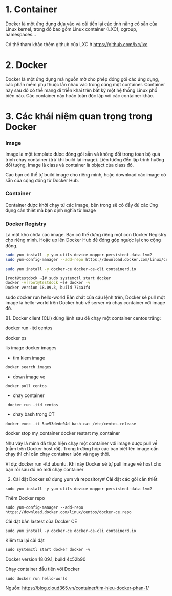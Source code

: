 # 1. Container
Docker là một ứng dụng dựa vào và cải tiến lại các tính năng có sẵn của Linux kernel, trong đó bao gồm Linux container (LXC), cgroup, namespaces…

Có thể tham khảo thêm github của LXC ở https://github.com/lxc/lxc

# 2. Docker
Docker là một ứng dụng mã nguồn mở cho phép đóng gói các ứng dụng, các phần mềm phụ thuộc lẫn nhau vào trong cùng một container. Container này sau đó có thể mang đi triển khai trên bất kỳ một hệ thống Linux phổ biến nào. Các container này hoàn toàn độc lập với các container khác.

# 3. Các khái niệm quan trọng trong Docker
### Image
Image là một template được đóng gói sẵn và không đổi trong toàn bộ quá trình chạy container (trừ khi build lại image). Liên tưởng đến lập trình hướng đối tượng, Image là class và container là object của class đó.

Các bạn có thể tự build image cho riêng mình, hoặc download các image có sẵn của cộng đồng từ Docker Hub.

### Container
Container được khởi chạy từ các Image, bên trong sẽ có đầy đủ các ứng dụng cần thiết mà bạn định nghĩa từ Image

### Docker Registry
Là một kho chứa các image. Bạn có thể dựng riêng một con Docker Registry cho riêng mình. Hoặc up lên Docker Hub để đóng góp ngược lại cho cộng đồng.

```sh
sudo yum install -y yum-utils device-mapper-persistent-data lvm2
sudo yum-config-manager --add-repo https://download.docker.com/linux/centos/docker-ce.repo

sudo yum install -y docker-ce docker-ce-cli containerd.io

[root@testdock ~]# sudo systemctl start docker
docker -v[root@testdock ~]# docker -v
Docker version 18.09.3, build 774a1f4

```

sudo docker run hello-world
Bản chất của câu lệnh trên, Docker sẽ pull một image là hello-world trên Docker hub về server và chạy container với image đó.


B1. Docker client (CLI) dùng lệnh sau để chạy một container centos trắng:

docker run -itd centos

docker ps

lis image
docker images

- tim kiem image

`
docker search images
`
- down image ve

`
docker pull centos
`
- chay container

`
docker run -itd centos`
- chay bash trong CT

`docker exec -it 5ae53dede04d bash
cat /etc/centos-release`

docker stop my_container
docker restart my_container

Như vậy là mình đã thực hiện chạy một container với image được pull về (nằm trên Docker host rồi). Trong trường hợp các bạn biết tên image cần chạy thì chỉ cần chạy container luôn và ngay thôi.

Ví dụ: docker run -itd ubuntu. Khi này Docker sẽ tự pull image về host cho bạn rồi sau đó nó mới chạy container


2. Cài đặt Docker sử dụng yum và repository#
Cài đặt các gói cần thiết

`sudo yum install -y yum-utils device-mapper-persistent-data lvm2`

Thêm Docker repo

`sudo yum-config-manager --add-repo https://download.docker.com/linux/centos/docker-ce.repo`

Cài đặt bản lastest của Docker CE

`sudo yum install -y docker-ce docker-ce-cli containerd.io`

Kiểm tra lại cài đặt

`sudo systemctl start docker
docker -v`

Docker version 18.09.1, build 4c52b90

Chạy container đầu tiên với Docker

`sudo docker run hello-world`





Nguồn:
https://blog.cloud365.vn/container/tim-hieu-docker-phan-1/